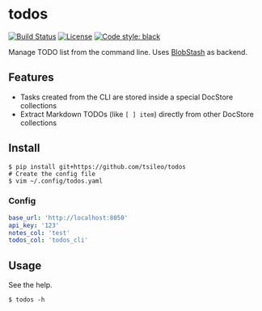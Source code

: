 # todos

<a href="https://travis-ci.org/tsileo/todos"><img src="https://travis-ci.org/tsileo/todos.svg?branch=master" alt="Build Status"></a>
<a href="https://github.com/tsileo/todos/blob/master/LICENSE"><img src="https://img.shields.io/badge/license-ISC-red.svg?style=flat" alt="License"></a>
<a href="https://github.com/ambv/black"><img alt="Code style: black" src="https://img.shields.io/badge/code%20style-black-000000.svg"></a>


Manage TODO list from the command line.
Uses [BlobStash](http://github.com/tsileo/blobstash) as backend.

## Features

 - Tasks created from the CLI are stored inside a special DocStore collections
 - Extract Markdown TODOs (like `[ ] item`) directly from other DocStore collections

## Install

    $ pip install git+https://github.com/tsileo/todos
    # Create the config file
    $ vim ~/.config/todos.yaml

### Config

```yaml
base_url: 'http://localhost:8050'
api_key: '123'
notes_col: 'test'
todos_col: 'todos_cli'
```

## Usage

See the help.

    $ todos -h

